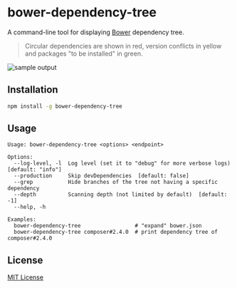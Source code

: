 # bower-dependency-tree

A command-line tool for displaying [Bower](http://bower.io/) dependency tree. 

> Circular dependencies are shown in red, version conflicts in yellow and packages "to be installed" in green.  

![sample output](https://cloud.githubusercontent.com/assets/370176/14224870/54065212-f861-11e5-8231-ccafd1911363.png)

## Installation

```sh
npm install -g bower-dependency-tree
```

## Usage

```
Usage: bower-dependency-tree <options> <endpoint>

Options:
  --log-level, -l  Log level (set it to "debug" for more verbose logs)  [default: "info"]
  --production     Skip devDependencies  [default: false]
  --grep           Hide branches of the tree not having a specific dependency
  --depth          Scanning depth (not limited by default)  [default: -1]
  --help, -h       

Examples:
  bower-dependency-tree                 # "expand" bower.json
  bower-dependency-tree composer#2.4.0  # print dependency tree of composer#2.4.0
```

## License

[MIT License](https://github.com/shyiko/bower-dependency-tree/blob/master/mit.license)

